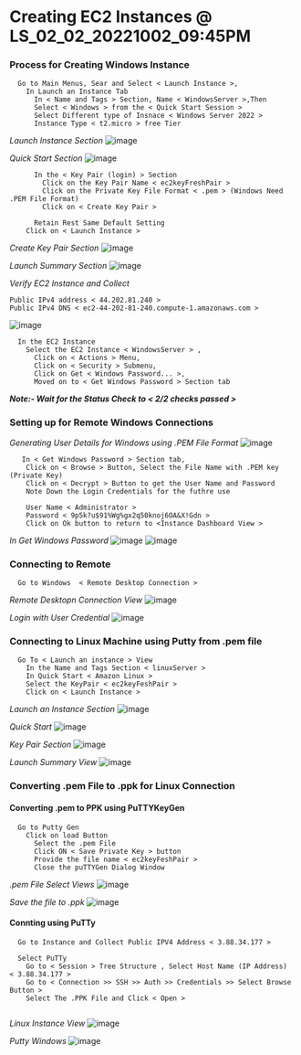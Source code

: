 
# Creating EC2 Instances @ LS_02_02_20221002_09:45PM


### Process for Creating Windows Instance ###
```
  Go to Main Menus, Sear and Select < Launch Instance >, 
    In Launch an Instance Tab
      In < Name and Tags > Section, Name < WindowsServer >,Then
      Select < Windows > from the < Quick Start Session > 
      Select Different type of Insnace < Windows Server 2022 >
      Instance Type < t2.micro > free Tier
```
_Launch Instance Section_
![image](https://user-images.githubusercontent.com/111234771/201285861-6e9363f4-5ee4-40bc-b9a1-59b3e52ade43.png)

_Quick Start Section_
![image](https://user-images.githubusercontent.com/111234771/201286270-b8b4aed5-c6cd-40b5-961c-415470c36cbb.png)

```
      In the < Key Pair (login) > Section
        Click on the Key Pair Name < ec2keyFreshPair >
        Click on the Private Key File Format < .pem > (Windows Need .PEM File Format)
        Click on < Create Key Pair >
      
      Retain Rest Same Default Setting
    Click on < Launch Instance >
```
_Create Key Pair Section_
![image](https://user-images.githubusercontent.com/111234771/201286421-68c5a07f-464e-4a1e-b772-523dc962e8b1.png)

_Launch Summary Section_
![image](https://user-images.githubusercontent.com/111234771/201286960-474f067d-0856-4abb-87f7-b32ae930be70.png)

_Verify EC2 Instance and Collect_
```
Public IPv4 address < 44.202.81.240 >
Public IPv4 DNS < ec2-44-202-81-240.compute-1.amazonaws.com >
```
![image](https://user-images.githubusercontent.com/111234771/201289310-7077da0e-c399-41ae-a834-6549a07715c5.png)


```
  In the EC2 Instance
    Select the EC2 Instance < WindowsServer > , 
      Click on < Actions > Menu, 
      Click on < Security > Submenu,
      Click on Get < Windows Password... >,
      Moved on to < Get Windows Password > Section tab
```
***Note:- Wait for the Status Check to < 2/2 checks passed >***

### Setting up for Remote Windows Connections ###
_Generating User Details for Windows using .PEM File Format_
![image](https://user-images.githubusercontent.com/111234771/201287198-c0c7fa98-702a-4ede-a713-041ea42c3fdd.png)

```
   In < Get Windows Password > Section tab,
    Click on < Browse > Button, Select the File Name with .PEM key (Private Key)
    Click on < Decrypt > Button to get the User Name and Password
    Note Down the Login Credentials for the futhre use
    
    User Name < Administrator >
    Password < 9p5k?u$91%Wg%gx2q50knoj6OA&X!Gdn > 
    Click on Ok button to return to <Instance Dashboard View >
```
_In Get Windows Password_
![image](https://user-images.githubusercontent.com/111234771/201290243-5581b5c7-3c85-430d-b6d5-d7d84d190afa.png)
![image](https://user-images.githubusercontent.com/111234771/201290548-755d1951-4984-47f8-a069-3a0650473fc2.png)

### Connecting to Remote ###
```
  Go to Windows  < Remote Desktop Connection >
```
_Remote Desktopn Connection View_
![image](https://user-images.githubusercontent.com/111234771/201292304-9775f4ad-71b9-478f-b039-bdad72fa6dfa.png)

_Login with User Credential_
![image](https://user-images.githubusercontent.com/111234771/201292478-24602684-2940-4926-b73b-df6ebebc3ee5.png)


### Connecting to Linux Machine using Putty from .pem file ###
```
  Go To < Launch an instance > View
    In the Name and Tags Section < linuxServer >
    In Quick Start < Amazon Linux >
    Select the KeyPair < ec2keyFeshPair >
    Click on < Launch Instance >
```

_Launch an Instance Section_
![image](https://user-images.githubusercontent.com/111234771/201302591-dfd6efc3-e098-4b71-bb65-a0a6cdbb57f2.png)


_Quick Start_
![image](https://user-images.githubusercontent.com/111234771/201302639-38f21346-5bf1-4e4a-8ef4-da6b3d76beec.png)

_Key Pair Section_
![image](https://user-images.githubusercontent.com/111234771/201302718-fe2c7731-9357-4a67-ae02-1d5b007dba47.png)

_Launch Summary View_
![image](https://user-images.githubusercontent.com/111234771/201302797-f0965ba6-5238-499d-ba79-aacd6b66d417.png)

### Converting .pem File to .ppk for Linux Connection ###

#### Converting .pem to PPK using PuTTYKeyGen ####
```
  Go to Putty Gen
    Click on load Button
      Select the .pem File
      Click ON < Save Private Key > button
      Provide the file name < ec2keyFeshPair >
      Close the puTTYGen Dialog Window
```

_.pem File Select Views_
![image](https://user-images.githubusercontent.com/111234771/201305126-ab109759-7537-432d-8735-3da3d424699a.png)

_Save the file to .ppk_
![image](https://user-images.githubusercontent.com/111234771/201305835-3491e885-c83f-4991-9a20-15d6acc0cf47.png)

#### Connting using PuTTy ####
```
  Go to Instance and Collect Public IPV4 Address < 3.88.34.177 >
  
  Select PuTTy
    Go to < Session > Tree Structure , Select Host Name (IP Address)  < 3.88.34.177 >
    Go to < Connection >> SSH >> Auth >> Credentials >> Select Browse Button >
    Select The .PPK File and Click < Open >
    
```

_Linux Instance View_
![image](https://user-images.githubusercontent.com/111234771/201306292-beaba701-29f8-480f-b147-fa4d411e0760.png)

_Putty Windows_
![image](https://user-images.githubusercontent.com/111234771/201307725-614455ab-44bb-4723-964f-6559c6e31dfe.png)

